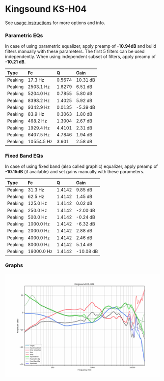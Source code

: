 # Kingsound KS-H04
See [usage instructions](https://github.com/jaakkopasanen/AutoEq#usage) for more options and info.

### Parametric EQs
In case of using parametric equalizer, apply preamp of **-10.94dB** and build filters manually
with these parameters. The first 5 filters can be used independently.
When using independent subset of filters, apply preamp of **-10.21 dB**.

| Type    | Fc         |      Q | Gain     |
|:--------|:-----------|:-------|:---------|
| Peaking | 17.3 Hz    | 0.5674 | 10.31 dB |
| Peaking | 2503.1 Hz  | 1.6279 | 6.51 dB  |
| Peaking | 5204.0 Hz  | 0.7855 | 5.80 dB  |
| Peaking | 8398.2 Hz  | 1.4025 | 5.92 dB  |
| Peaking | 9342.9 Hz  | 0.0135 | -5.39 dB |
| Peaking | 83.9 Hz    | 0.3063 | 1.80 dB  |
| Peaking | 468.2 Hz   | 1.3004 | 2.67 dB  |
| Peaking | 1929.4 Hz  | 4.4101 | 2.31 dB  |
| Peaking | 6407.5 Hz  | 4.7846 | 1.94 dB  |
| Peaking | 10554.5 Hz | 3.601  | 2.58 dB  |

### Fixed Band EQs
In case of using fixed band (also called graphic) equalizer, apply preamp of **-10.15dB**
(if available) and set gains manually with these parameters.

| Type    | Fc         |      Q | Gain      |
|:--------|:-----------|:-------|:----------|
| Peaking | 31.3 Hz    | 1.4142 | 9.85 dB   |
| Peaking | 62.5 Hz    | 1.4142 | 1.45 dB   |
| Peaking | 125.0 Hz   | 1.4142 | 0.02 dB   |
| Peaking | 250.0 Hz   | 1.4142 | -2.00 dB  |
| Peaking | 500.0 Hz   | 1.4142 | -0.24 dB  |
| Peaking | 1000.0 Hz  | 1.4142 | -6.32 dB  |
| Peaking | 2000.0 Hz  | 1.4142 | 2.88 dB   |
| Peaking | 4000.0 Hz  | 1.4142 | 2.46 dB   |
| Peaking | 8000.0 Hz  | 1.4142 | 5.14 dB   |
| Peaking | 16000.0 Hz | 1.4142 | -10.08 dB |

### Graphs
![](./Kingsound%20KS-H04.png)